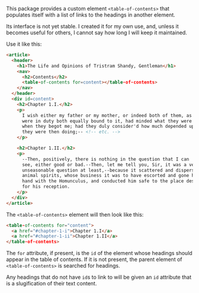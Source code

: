 This package provides a custom element `<table-of-contents>` that
populates itself with a list of links to the headings in another element.

Its interface is not yet stable. I created it for my own use, and,
unless it becomes useful for others, I
cannot say how long I will keep it maintained.

Use it like this:

```html
<article>
  <header>
    <h1>The Life and Opinions of Tristram Shandy, Gentleman</h1>
    <nav>
      <h2>Contents</h2>
      <table-of-contents for=content></table-of-contents>
    </nav>
  </header>
  <div id=content>
    <h2>Chapter 1.I.</h2>
    <p>
      I wish either my father or my mother, or indeed both of them, as they
      were in duty both equally bound to it, had minded what they were about
      when they begot me; had they duly consider'd how much depended upon what
      they were then doing;-- <!-- etc. -->
    </p>

    <h2>Chapter 1.II.</h2>
    <p>
      --Then, positively, there is nothing in the question that I can
      see, either good or bad.--Then, let me tell you, Sir, it was a very
      unseasonable question at least,--because it scattered and dispersed the
      animal spirits, whose business it was to have escorted and gone hand in
      hand with the Homunculus, and conducted him safe to the place destined
      for his reception.
    </p>
  </div>
</article>
```

The `<table-of-contents>` element will then look like this:

```html
<table-of-contents for="content">
  <a href="#chapter-1-i">Chapter 1.I</a>
  <a href="#chapter-1-ii">Chapter 1.II</a>
</table-of-contents>
```

The `for` attribute, if present, is the `id` of the element whose
headings should appear in the table of contents. If it is not present,
the parent element of `<table-of-contents>` is searched for headings.

Any headings that do not have `id`s to link to will be given an `id`
attribute that is a slugification of their text content.

